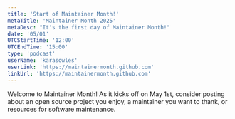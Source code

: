 ```yaml
---
title: 'Start of Maintainer Month!'
metaTitle: 'Maintainer Month 2025'
metaDesc: "It's the first day of Maintainer Month!"
date: '05/01'
UTCStartTime: '12:00'
UTCEndTime: '15:00'
type: 'podcast'
userName: 'karasowles'
userLink: 'https://maintainermonth.github.com'
linkUrl: 'https://maintainermonth.github.com'
---
```


Welcome to Maintainer Month! As it kicks off on May 1st, consider posting about an open source project you enjoy, a maintainer you want to thank, or resources for software maintenance.
